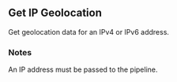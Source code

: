 ## Get IP Geolocation

Get geolocation data for an IPv4 or IPv6 address.

### Notes

An IP address must be passed to the pipeline.
